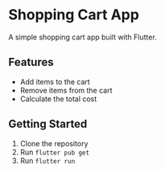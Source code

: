 # Shopping Cart App

A simple shopping cart app built with Flutter.

## Features

*   Add items to the cart
*   Remove items from the cart
*   Calculate the total cost

## Getting Started

1.  Clone the repository
2.  Run `flutter pub get`
3.  Run `flutter run`
